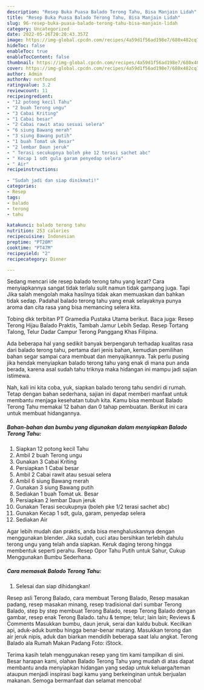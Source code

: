 ```yaml
---
description: "Resep Buka Puasa Balado Terong Tahu, Bisa Manjain Lidah"
title: "Resep Buka Puasa Balado Terong Tahu, Bisa Manjain Lidah"
slug: 96-resep-buka-puasa-balado-terong-tahu-bisa-manjain-lidah
category: Uncategorized
date: 2022-05-26T20:20:43.357Z
image: https://img-global.cpcdn.com/recipes/4a59d1f56ad198e7/680x482cq70/balado-terong-tahu-foto-resep-utama.jpg
hideToc: false
enableToc: true
enableTocContent: false
thumbnail: https://img-global.cpcdn.com/recipes/4a59d1f56ad198e7/680x482cq70/balado-terong-tahu-foto-resep-utama.jpg
cover: https://img-global.cpcdn.com/recipes/4a59d1f56ad198e7/680x482cq70/balado-terong-tahu-foto-resep-utama.jpg
author: Admin
authorAv: notfound
ratingvalue: 3.2
reviewcount: 11
recipeingredient:
- "12 potong kecil Tahu"
- "2 buah Terong ungu"
- "3 Cabai Kriting"
- "1 Cabai besar"
- "2 Cabai rawit atau sesuai selera"
- "6 siung Bawang merah"
- "3 siung Bawang putih"
- "1 buah Tomat uk Besar"
- "2 lembar Daun jeruk"
- " Terasi secukupnya boleh pke 12 terasi sachet abc"
- " Kecap 1 sdt gula garam penyedap selera"
- " Air"
recipeinstructions:

- "Sudah jadi dan siap dinikmati!"
categories:
- Resep
tags:
- balado
- terong
- tahu

katakunci: balado terong tahu 
nutrition: 253 calories
recipecuisine: Indonesian
preptime: "PT20M"
cooktime: "PT47M"
recipeyield: "2"
recipecategory: Dinner

---
```



Sedang mencari ide resep balado terong tahu yang lezat? Cara menyiapkannya sangat tidak terlalu sulit namun tidak gampang juga. Tapi Jika salah mengolah maka hasilnya tidak akan memuaskan dan bahkan tidak sedap. Padahal balado terong tahu yang enak selayaknya punya aroma dan cita rasa yang bisa memancing selera kita.


Tobing dkk terbitan PT Gramedia Pustaka Utama berikut. Baca juga: Resep Terong Hijau Balado Praktis, Tambah Jamur Lebih Sedap. Resep Tortang Talong, Telur Dadar Campur Terong Panggang Khas Filipina.

Ada beberapa hal yang sedikit banyak berpengaruh terhadap kualitas rasa dari balado terong tahu, pertama dari jenis bahan, kemudian pemilihan bahan segar sampai cara membuat dan menyajikannya. Tak perlu pusing jika hendak menyiapkan balado terong tahu yang enak di mana pun anda berada, karena asal sudah tahu triknya maka hidangan ini mampu jadi sajian istimewa.


Nah, kali ini kita coba, yuk, siapkan balado terong tahu sendiri di rumah. Tetap dengan bahan sederhana, sajian ini dapat memberi manfaat untuk membantu menjaga kesehatan tubuh kita. Kamu bisa membuat Balado Terong Tahu memakai 12 bahan dan 0 tahap pembuatan. Berikut ini cara untuk membuat hidangannya.

<!--inarticleads1-->

##### Bahan-bahan dan bumbu yang digunakan dalam menyiapkan Balado Terong Tahu:

1. Siapkan 12 potong kecil Tahu
1. Ambil 2 buah Terong ungu
1. Gunakan 3 Cabai Kriting
1. Persiapkan 1 Cabai besar
1. Ambil 2 Cabai rawit atau sesuai selera
1. Ambil 6 siung Bawang merah
1. Gunakan 3 siung Bawang putih
1. Sediakan 1 buah Tomat uk. Besar
1. Persiapkan 2 lembar Daun jeruk
1. Gunakan  Terasi secukupnya (boleh pke 1/2 terasi sachet abc)
1. Gunakan  Kecap 1 sdt, gula, garam, penyedap selera
1. Sediakan  Air


Agar lebih mudah dan praktis, anda bisa menghaluskannya dengan menggunakan blender. Jika sudah, cuci atau bersihkan terlebih dahulu terong ungu yang telah anda siapkan. Keruk daging terong hingga membentuk seperti perahu. Resep Opor Tahu Putih untuk Sahur, Cukup Menggunakan Bumbu Sederhana. 

<!--inarticleads2-->

##### Cara memasak Balado Terong Tahu:


1. Selesai dan siap dihidangkan!

Resep asli Terong Balado, cara membuat Terong Balado, Resep masakan padang, resep masakan minang, resep tradisional dari sumbar Terong Balado, step by step membuat Terong Balado, resep Terong Balado dengan gambar, resep enak Terong Balado. tahu &amp; tempe; telur; lain lain; Reviews &amp; Comments Masukkan bumbu, daun jeruk, serai dan kaldu bubuk. Kecilkan api, aduk-aduk bumbu hingga benar-benar matang. Masukkan terong dan air jeruk nipis, aduk dan biarkan mendidih beberapa saat lalu angkat. Terong Balado ala Rumah Makan Padang Foto: iStock. 

Terima kasih telah menggunakan resep yang tim kami tampilkan di sini. Besar harapan kami, olahan Balado Terong Tahu yang mudah di atas dapat membantu anda menyiapkan hidangan yang sedap untuk keluarga/teman ataupun menjadi inspirasi bagi kamu yang berkeinginan untuk berjualan makanan. Semoga bermanfaat dan selamat mencoba!
